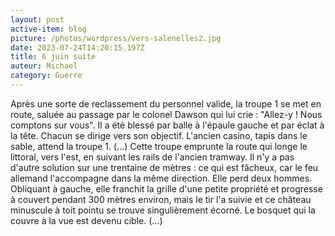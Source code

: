 ```yaml
---
layout: post
active-item: blog
picture: /photos/wordpress/vers-salenelles2.jpg
date: 2023-07-24T14:20:15.197Z
title: 6 juin suite
auteur: Michael
category: Guerre
---
```



Après une sorte de reclassement du personnel valide, la troupe 1 se met en route, saluée au passage par le colonel Dawson qui lui crie : "Allez-y ! Nous comptons sur vous". Il a été blessé par balle à l'épaule gauche et par éclat à la tête. Chacun se dirige vers son objectif. L'ancien casino, tapis dans le sable, attend la troupe 1. (...) Cette troupe emprunte la route qui longe le littoral, vers l'est, en suivant les rails de l'ancien tramway. Il n'y a pas d'autre solution sur une trentaine de mètres : ce qui est fâcheux, car le feu allemand l'accompagne dans la même direction. Elle perd deux hommes. Obliquant à gauche, elle franchit la grille d'une petite propriété et progresse à couvert pendant 300 mètres environ, mais le tir l'a suivie et ce château minuscule à toit pointu se trouve singulièrement écorné. Le bosquet qui la couvre à la vue est devenu cible. (...)
